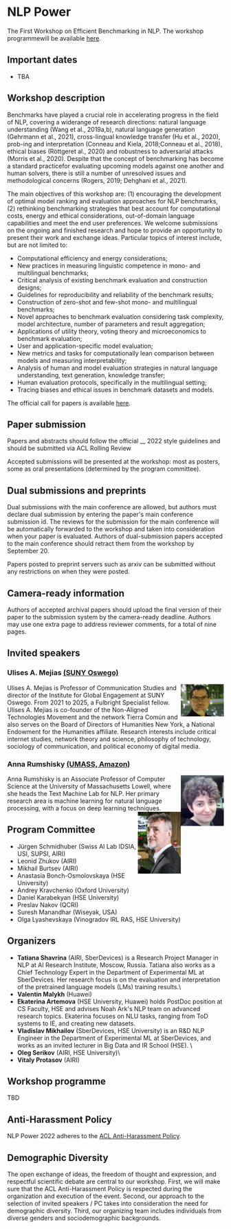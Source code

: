 # NLP Power

The First Workshop on Efficient Benchmarking in NLP. The workshop programmewill be available [here](https://nlp-power.github.io/program.html).

## Important dates

 - TBA

## Workshop description

Benchmarks have played a crucial role in accelerating progress in the field of NLP, covering a widerange of research directions: 
natural language understanding  (Wang  et  al.,  2019a,b),  natural  language generation (Gehrmann et al., 2021), cross-lingual knowledge transfer (Hu et al., 2020), prob-ing and interpretation (Conneau and Kiela, 2018;Conneau  et  al.,  2018),  ethical  biases  (Röttgeret al., 2020) and robustness to adversarial attacks (Morris  et  al.,  2020). Despite  that  the  concept of benchmarking has become a standard practicefor  evaluating  upcoming  models  against  one  another  and  human  solvers,  there  is  still  a  number of unresolved issues and methodological concerns (Rogers, 2019; Dehghani et al., 2021).

The main objectives of this workshop are: (1) encouraging the development of optimal model ranking and evaluation approaches for NLP benchmarks, (2) rethinking benchmarking strategies that best account for computational costs, energy and ethical considerations, out-of-domain language capabilities and meet the end user preferences. We welcome submissions on the ongoing and finished research and hope to provide an opportunity to present their work and exchange ideas. Particular topics of interest include, but are not limited to:

 - Computational efficiency and energy considerations;
 - New practices in measuring linguistic competence in mono- and multilingual benchmarks;
 - Critical analysis of existing benchmark evaluation and construction designs;
 - Guidelines for reproducibility and reliability of the benchmark results;
 - Construction of zero-shot and few-shot mono- and multilingual benchmarks;
 - Novel approaches to benchmark evaluation considering task complexity, model architecture, number of parameters and result aggregation;
 - Applications of utility theory, voting theory and microeconomics  to benchmark evaluation;
 - User and application-specific model evaluation;
 - New metrics and tasks for computationally lean comparison between models and measuring interpretability;
 - Analysis of human and model evaluation strategies in natural language understanding, text generation, knowledge transfer;
 - Human evaluation protocols, specifically in the multilingual setting;
 - Tracing biases and ethical issues in benchmark datasets and models.



The official call for papers is available [here](cfp.txt).

## Paper submission 

Papers and abstracts should follow the official __ 2022 style guidelines and should be submitted via ACL Rolling Review

Accepted submissions will be presented at the workshop: most as posters, some as oral presentations (determined by the program committee).

## Dual submissions and preprints 
Dual submissions with the main conference are allowed, but authors must declare dual submission by entering the paper's main conference submission id.
The reviews for the submission for the main conference will be automatically forwarded to the workshop and taken into consideration when your paper is evaluated.
Authors of dual-submission papers accepted to the main conference should retract them from the workshop by September 20.

Papers posted to preprint servers such as arxiv can be submitted
without any restrictions on when they were posted.

## Camera-ready information
Authors of accepted archival papers should upload the final version of their paper to the submission system by the camera-ready deadline. Authors may use one extra page to address reviewer comments, for a total of nine pages. 


## Invited speakers

### Ulises A. Mejias [(SUNY Oswego)](https://blog.ulisesmejias.com/)
<img src="https://github.com/NLP-Power/nlp-power.github.io/blob/main/ulises_mejias.jpg?raw=true" width="100px" align="right">
Ulises A. Mejias is Professor of Communication Studies and director of the Institute for Global Engagement at SUNY Oswego. From 2021 to 2025, a Fulbright Specialist fellow. Ulises A. Mejias is co-founder of the Non-Aligned Technologies Movement and the network Tierra Común and also serves on the Board of Directors of Humanities New York, a National Endowment for the Humanities affiliate. Research interests include critical internet studies, network theory and science, philosophy of technology, sociology of communication, and political economy of digital media.

### Anna Rumshisky [(UMASS, Amazon)](https://www.uml.edu/sciences/computer-science/faculty/rumshisky-anna.aspx) 
<img src="https://github.com/NLP-Power/nlp-power.github.io/blob/main/rumshisky-anna.jpg?raw=true" width="100px" align="right">
Anna Rumshisky is an Associate Professor of Computer Science at the University of Massachusetts Lowell, where she heads the Text Machine Lab for NLP. Her primary research area is machine learning for natural language processing, with a focus on deep learning techniques. 

<img src="https://github.com/NLP-Power/nlp-power.github.io/blob/main/juergen-schmidhuber.jpg?raw=true" width="100px" align="right">

## Program Committee
 - Jürgen Schmidhuber (Swiss AI Lab IDSIA, USI, SUPSI, AIRI) 
 - Leonid Zhukov (AIRI)
 - Mikhail Burtsev (AIRI)
 - Anastasia Bonch-Osmolovskaya (HSE University)
 - Andrey Kravchenko (Oxford University)
 - Daniel Karabekyan (HSE University)
 - Preslav Nakov (QCRI) 
 - Suresh Manandhar (Wiseyak, USA)
 - Olga Lyashevskaya (Vinogradov IRL RAS, HSE University)

## Organizers

 - **Tatiana Shavrina** (AIRI, SberDevices) is a Research Project Manager in NLP at AI Research Institute, Moscow, Russia. Tatiana also works as a Chief Technology Expert in the Department of Experimental ML at SberDevices. Her research focus is on the evaluation and interpretation of the pretrained language models (LMs) training results.\\
 - **Valentin Malykh** (Huawei)
 - **Ekaterina Artemova** (HSE University, Huawei) holds PostDoc position at CS Faculty, HSE and advises Noah Ark's NLP team on advanced research topics. Ekaterina focuses on NLU tasks, ranging from ToD systems to IE, and creating new datasets. 
 - **Vladislav Mikhailov** (SberDevices, HSE University) is an R\&D NLP Engineer in the Department of Experimental ML at SberDevices, and works as an invited lecturer in Big Data and IR School (HSE). \\
 - **Oleg Serikov** (AIRI, HSE University)\\
 - **Vitaly Protasov** (AIRI)


## Workshop programme 

TBD


## Anti-Harassment Policy
NLP Power 2022 adheres to the [ACL Anti-Harassment Policy](https://www.aclweb.org/adminwiki/sphp?title=Anti-Harassment_Policy).

## Demographic Diversity
The open exchange of ideas, the freedom of thought and expression, and respectful scientific debate are central to our workshop. First, we will make sure that the ACL Anti-Harassment Policy is respected during the organization and execution of the event. Second, our approach to the selection of invited speakers / PC takes into consideration the need for demographic diversity. Third, our organizing team includes individuals from diverse genders and sociodemographic backgrounds.
